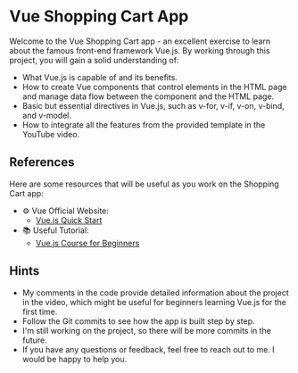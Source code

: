 # Vue Shopping Cart App

Welcome to the Vue Shopping Cart app - an excellent exercise to learn about the famous front-end framework Vue.js. By working through this project, you will gain a solid understanding of:

- What Vue.js is capable of and its benefits.
- How to create Vue components that control elements in the HTML page and manage data flow between the component and the HTML page.
- Basic but essential directives in Vue.js, such as v-for, v-if, v-on, v-bind, and v-model.
- How to integrate all the features from the provided template in the YouTube video.

## References

Here are some resources that will be useful as you work on the Shopping Cart app:

- ⚙️ Vue Official Website:
    - [Vue.js Quick Start](https://vuejs.org/guide/quick-start.html)
- 📚 Useful Tutorial:
    - [Vue.js Course for Beginners](https://youtu.be/FXpIoQ_rT_c)

## Hints

- My comments in the code provide detailed information about the project in the video, which might be useful for beginners learning Vue.js for the first time.
- Follow the Git commits to see how the app is built step by step.
- I'm still working on the project, so there will be more commits in the future.
- If you have any questions or feedback, feel free to reach out to me. I would be happy to help you.
